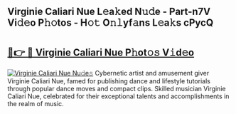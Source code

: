 ## Virginie Caliari Nue L𝚎a𝚔ed N𝚞𝚍e - Part-n7V Vi𝚍𝚎o P𝚑𝚘tos - H𝚘𝚝 O𝚗𝚕yf𝚊ns L𝚎a𝚔s cPycQ

# <h2><a href="http://kfcruvp.oniu.top/?m=Virginie+Caliari+Nue">🔗👉 🔴 Virginie Caliari Nue P𝚑ot𝚘𝚜 V𝚒d𝚎o</a></h2>

[![Virginie Caliari Nue Nu𝚍e𝚜](https://i.imgur.com/0qMVB7G.gif)](http://kfcruvp.oniu.top/?m=Virginie+Caliari+Nue)
Cybernetic artist and amusement giver Virginie Caliari Nue, famed for publishing dance and lifestyle tutorials through popular dance moves and compact clips. Skilled musician Virginie Caliari Nue, celebrated for their exceptional talents and accomplishments in the realm of music.  
